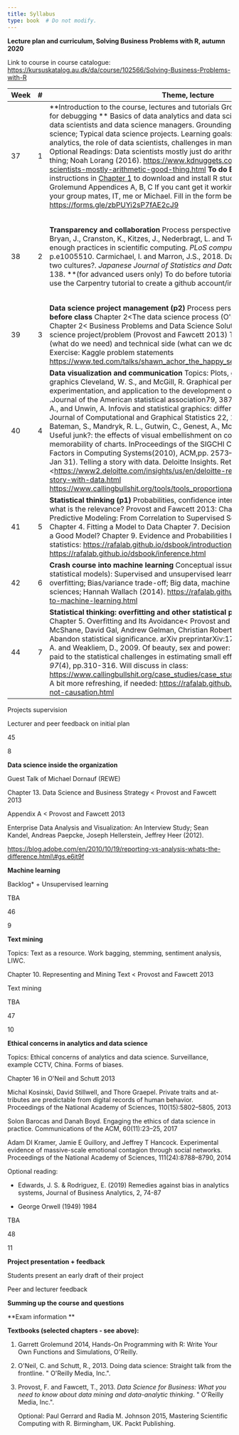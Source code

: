 ```yaml
---
title: Syllabus
type: book  # Do not modify.
---
```


**Lecture plan and curriculum, Solving Business Problems with R, autumn 2020**

Link to course in course catalogue:
https://kursuskatalog.au.dk/da/course/102566/Solving-Business-Problems-with-R

| **Week** | **\#** | **Theme, lecture**                                                                                                                                                                                                                                                                                                                                                                                                                                                                                                                                                                                                                                                                                                                                                                                                                                                                                                                                                                                                                                             | **Tutorial**                                                                                                                                                                                                                                                                                                                                                                               |
|----------|--------|----------------------------------------------------------------------------------------------------------------------------------------------------------------------------------------------------------------------------------------------------------------------------------------------------------------------------------------------------------------------------------------------------------------------------------------------------------------------------------------------------------------------------------------------------------------------------------------------------------------------------------------------------------------------------------------------------------------------------------------------------------------------------------------------------------------------------------------------------------------------------------------------------------------------------------------------------------------------------------------------------------------------------------------------------------------|--------------------------------------------------------------------------------------------------------------------------------------------------------------------------------------------------------------------------------------------------------------------------------------------------------------------------------------------------------------------------------------------|
| 37       | 1      | **Introduction to the course, lectures and tutorials Group creation Slack channel for debugging ** Basics of data analytics and data science Topics: The role of data scientists and data science managers. Grounding of data analytics and data science;  Typical data science projects. Learning goals: understanding of the analytics, the role of data scientists, challenges in managing data science projects.  Optional Readings: Data scientists mostly just do arithmetic and that’s a good thing; Noah Lorang (2016). <https://www.kdnuggets.com/2016/05/data-scientists-mostly-arithmetic-good-thing.html>  **To do BEFORE class**: Use the instructions in [Chapter 1](https://solving-bp-r-au2020.netlify.app/docs/chapter1/) to download and install R studio For troubleshooting see Grolemund Appendices A, B, C If you cant get it working contact (in this order): your group mates, IT, me or Michael.  Fill in the form before class <https://forms.gle/zbPUYi2sP7fAE2cJ9>                                                                 | General programming in R (p1) Programing basics To do before first tutorial:  1.Watch the video on programming building blocks will be available on BB  2.Complete the swirl tutorials on Basic Building Blocks.  3. Fill in the form Reading/support Get more details in Chapters 1, 3, 4, 9 (Grolemund 2014) Optional:  Chapter 1 Gerrard and Radia  **4.Zoom meeting starts at 10.00 ** |
| 38       | 2      | **Transparency and collaboration** Process perspective of data scientist Wilson, G., Bryan, J., Cranston, K., Kitzes, J., Nederbragt, L. and Teal, T.K., 2017. Good enough practices in scientific computing. *PLoS computational biology*, *13*(6), p.e1005510. Carmichael, I. and Marron, J.S., 2018. Data science vs. statistics: two cultures?. *Japanese Journal of Statistics and Data Science*, *1*(1), pp.117-138. **(for advanced users only) To do before tutorial ** Prior to this meeting use the Carpentry tutorial to create a github account/install it.                                                                                                                                                                                                                                                                                                                                                                                                                                                                                        | General programming in R (p2) Workflow: basic data structures, notebooks, loading data, version control. 1.Watch the video on BB  2.Complete the exercises from Tutorial 2(links are on course website) 3.Fill in the weekly survey Reading/support Chapter 2, 6, 7 Grolemund 2014 **4.Zoom meeting starts at 12.00**                                                                      |
| 39       | 3      | **Data science project management  (p2)** Process perspective of manager **To read before class** Chapter 2\<The data science process (O'Neil and Schutt 2013) Chapter 2\< Business Problems and Data Science Solutions Defining a data science project/problem (Provost and Fawcett 2013) The gap between business (what do we need) and technical side (what can we do) Iterative/bootstraping.  Exercise: Kaggle problem statements <https://www.ted.com/talks/shawn_achor_the_happy_secret_to_better_work>                                                                                                                                                                                                                                                                                                                                                                                                                                                                                                                                                 | Data wrangling 1.Watch the video on BB  2.Complete the exercises from Tutorial 3(links are on course website) 3.Fill in the weekly survey **4. Zoom meeting starts at 12.00** Reading/support <http://garrettgman.github.io/tidying/>                                                                                                                                                      |
| 40       | 4      | **Data visualization and communication** Topics: Plots, graphs. Telling a story with graphics Cleveland, W. S., and McGill, R. Graphical perception: Theory, experimentation, and application to the development of graphical methods .Journal of the American statistical association79, 387 (1984), 531–554 Gelman, A., and Unwin, A. Infovis and statistical graphics: different goals, different looks. Journal of Computational and Graphical Statistics 22, 1 (2013), 2–28 Optional:  Bateman, S., Mandryk, R. L., Gutwin, C., Genest, A., McDine, D., and Brooks, C. Useful junk?: the effects of visual embellishment on comprehension and memorability of charts. InProceedings of the SIGCHI Conference on Human Factors in Computing Systems(2010), ACM,pp. 2573–2582 Davenport, T. (2013, Jan 31). Telling a story with data. Deloitte Insights. Retrieved Aug 10, 2020, from <https://www2.deloitte.com/insights/us/en/deloitte-review/issue-12/telling-a-story-with-data.html https://www.callingbullshit.org/tools/tools_proportional_ink.html> | Data visualization  Topics: Plots, graphs. <https://minecr.shinyapps.io/dsbox-04-legosales/>                                                                                                                                                                                                                                                                                               |
| 41       | 5      | **Statistical thinking (p1)** Probabilities, confidence intervals, statistical inference – what is the relevance? Provost and Fawcett 2013:  Chapter 3. Introduction to Predictive Modeling: From Correlation to Supervised Segmentation Chapter 4. Fitting a Model to Data Chapter 7. Decision Analytic Thinking I: What Is a Good Model? Chapter 9. Evidence and Probabilities If you need to refresh your statistics:  <https://rafalab.github.io/dsbook/introduction-to-statistics-with-r.html>  <https://rafalab.github.io/dsbook/inference.html>                                                                                                                                                                                                                                                                                                                                                                                                                                                                                                         | Exploratory Data analysis Reading/support Ex 1 and 2 from page 48 in O'Neil and Schutt 2013 + Codecamp (link on course website) *DL for submitting project team + analysis plan*                                                                                                                                                                                                           |
| 42       | 6      | **Crash course into machine learning** Conceptual issues (how ML relates to other statistical models):   Supervised and unsupervised learning;   Cross-validation and overfitting;   Bias/variance trade-off; Big data, machine learning, and the social sciences; Hannah Wallach (2014). <https://rafalab.github.io/dsbook/introduction-to-machine-learning.html>                                                                                                                                                                                                                                                                                                                                                                                                                                                                                                                                                                                                                                                                                             | **Machine learning** Supervised learning TBA                                                                                                                                                                                                                                                                                                                                               |
| 44       | 7      | **Statistical thinking: overfitting and other statistical plagues (p2)** Chapter 5. Overfitting and Its Avoidance\< Provost and Fawcett 2013 Blakeley B McShane, David Gal, Andrew Gelman, Christian Robert, and Jennifer L Tackett. Abandon statistical significance. arXiv preprintarXiv:1709.07588, 2017 Gelman, A. and Weakliem, D., 2009. Of beauty, sex and power: Too little attention has been paid to the statistical challenges in estimating small effects. *American Scientist*, *97*(4), pp.310-316. Will discuss in class: <https://www.callingbullshit.org/case_studies/case_study_gender_gap_running.html> A bit more refreshing, if needed: <https://rafalab.github.io/dsbook/association-is-not-causation.html>                                                                                                                                                                                                                                                                                                                              |                                                                                                                                                                                                                                                                                                                                                                                            |

Projects supervision

Lecturer and peer feedback on initial plan

45

8

**Data science inside the organization**

Guest Talk of Michael Dornauf (REWE)

Chapter 13. Data Science and Business Strategy \< Provost and Fawcett 2013

Appendix A \< Provost and Fawcett 2013

Enterprise Data Analysis and Visualization: An Interview Study; Sean Kandel,
Andreas Paepcke, Joseph Hellerstein, Jeffrey Heer (2012).

https://blog.adobe.com/en/2010/10/19/reporting-vs-analysis-whats-the-difference.html\#gs.e6jt9f

**Machine learning**

Backlog\* + Unsupervised learning

TBA

46

9

**Text mining**

Topics: Text as a resource. Work bagging, stemming, sentiment analysis, LIWC.

Chapter 10. Representing and Mining Text \< Provost and Fawcett 2013

Text mining

TBA

47

10

**Ethical concerns in analytics and data science**

Topics: Ethical concerns of analytics and data science. Surveillance, example
CCTV, China. Forms of biases.

Chapter 16 in O'Neil and Schutt 2013

Michal Kosinski, David Stillwell, and Thore Graepel. Private traits and
at-tributes are predictable from digital records of human behavior. Proceedings
of the National Academy of Sciences, 110(15):5802–5805, 2013

Solon Barocas and Danah Boyd. Engaging the ethics of data science in practice.
Communications of the ACM, 60(11):23–25, 2017

Adam DI Kramer, Jamie E Guillory, and Jeffrey T Hancock.  Experimental evidence
of massive-scale emotional contagion through social networks. Proceedings of the
National Academy of Sciences, 111(24):8788–8790, 2014

Optional reading:

-   Edwards, J. S. & Rodriguez, E. (2019) Remedies against bias in analytics
    systems, Journal of Business Analytics, 2, 74-87

-   George Orwell (1949) 1984

TBA

48

11

**Project presentation + feedback**

Students present an early draft of their project

Peer and lecturer feedback

**Summing up the course and questions**

**Exam information **

**Textbooks (selected chapters - see above):**

1.  Garrett Grolemund 2014, Hands-On Programming with R: Write Your Own
    Functions and Simulations, O'Reilly.

2.  O'Neil, C. and Schutt, R., 2013. Doing data science: Straight talk from the
    frontline. " O'Reilly Media, Inc.".

3.  Provost, F. and Fawcett, T., 2013. *Data Science for Business: What you need
    to know about data mining and data-analytic thinking*. " O'Reilly Media,
    Inc.".

    Optional: Paul Gerrard and Radia M. Johnson 2015, Mastering Scientific
    Computing with R. Birmingham, UK. Packt Publishing.
